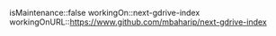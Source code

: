 isMaintenance::false
workingOn::next-gdrive-index
workingOnURL::https://www.github.com/mbaharip/next-gdrive-index